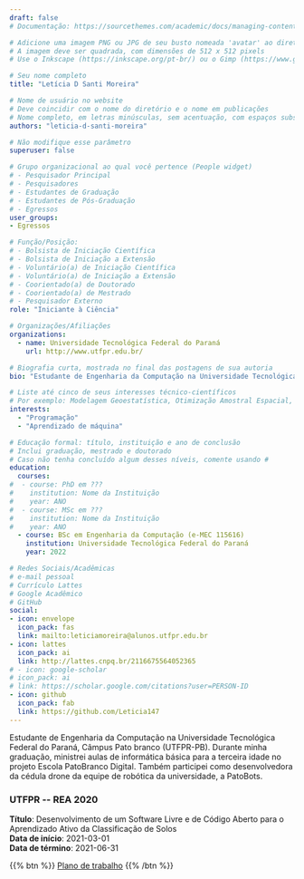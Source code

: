 ```yaml
---
draft: false
# Documentação: https://sourcethemes.com/academic/docs/managing-content/

# Adicione uma imagem PNG ou JPG de seu busto nomeada 'avatar' ao diretório desta página
# A imagem deve ser quadrada, com dimensões de 512 x 512 pixels
# Use o Inkscape (https://inkscape.org/pt-br/) ou o Gimp (https://www.gimp.org/) para preparar a imagem

# Seu nome completo
title: "Letícia D Santi Moreira"

# Nome de usuário no website
# Deve coincidir com o nome do diretório e o nome em publicações
# Nome completo, em letras minúsculas, sem acentuação, com espaços substituídos por traço
authors: "leticia-d-santi-moreira"

# Não modifique esse parâmetro
superuser: false

# Grupo organizacional ao qual você pertence (People widget)
# - Pesquisador Principal
# - Pesquisadores
# - Estudantes de Graduação
# - Estudantes de Pós-Graduação
# - Egressos
user_groups:
- Egressos

# Função/Posição:
# - Bolsista de Iniciação Científica
# - Bolsista de Iniciação a Extensão
# - Voluntário(a) de Iniciação Científica
# - Voluntário(a) de Iniciação a Extensão
# - Coorientado(a) de Doutorado
# - Coorientado(a) de Mestrado
# - Pesquisador Externo
role: "Iniciante à Ciência"

# Organizações/Afiliações
organizations:
  - name: Universidade Tecnológica Federal do Paraná
    url: http://www.utfpr.edu.br/

# Biografia curta, mostrada no final das postagens de sua autoria
bio: "Estudante de Engenharia da Computação na Universidade Tecnológica Federal do Paraná, câmpus Pato Branco."

# Liste até cinco de seus interesses técnico-científicos
# Por exemplo: Modelagem Geoestatística, Otimização Amostral Espacial, Análise de Incerteza, Funções de Pedotransferência
interests:
  - "Programação"
  - "Aprendizado de máquina"

# Educação formal: título, instituição e ano de conclusão
# Inclui graduação, mestrado e doutorado
# Caso não tenha concluído algum desses níveis, comente usando #
education:
  courses:
#  - course: PhD em ???
#    institution: Nome da Instituição
#    year: ANO
#  - course: MSc em ???
#    institution: Nome da Instituição
#    year: ANO
  - course: BSc em Engenharia da Computação (e-MEC 115616)
    institution: Universidade Tecnológica Federal do Paraná
    year: 2022

# Redes Sociais/Acadêmicas
# e-mail pessoal
# Currículo Lattes
# Google Acadêmico
# GitHub
social:
- icon: envelope
  icon_pack: fas
  link: mailto:leticiamoreira@alunos.utfpr.edu.br
- icon: lattes
  icon_pack: ai
  link: http://lattes.cnpq.br/2116675564052365 
# - icon: google-scholar
# icon_pack: ai
# link: https://scholar.google.com/citations?user=PERSON-ID
- icon: github
  icon_pack: fab
  link: https://github.com/Leticia147
---
```


Estudante de Engenharia da Computação na Universidade Tecnológica Federal do Paraná, Câmpus Pato branco (UTFPR-PB). Durante minha graduação, ministrei aulas de informática básica para a terceira idade no projeto Escola PatoBranco Digital. Também participei como desenvolvedora da cédula drone da equipe de robótica da universidade, a PatoBots.

### UTFPR -- REA 2020

__Título__: Desenvolvimento de um Software Livre e de Código Aberto para o Aprendizado Ativo da Classificação de Solos<br>
__Data de início__: 2021-03-01<br>
__Data de término__: 2021-06-31

{{% btn %}}
  [Plano de trabalho](https://docs.google.com/document/u/1/d/1rBmD7tSX8j4myaGMpj7htKkzDNq86vsr/)
{{% /btn %}}
<!--
{{% btn %}}
  [Relatório de atividades](url-do-relatorio-de-atividades)
{{% /btn %}}
-->
